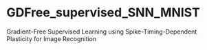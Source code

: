 # GDFree_supervised_SNN_MNIST
Gradient-Free Supervised Learning using Spike-Timing-Dependent Plasticity for Image Recognition
